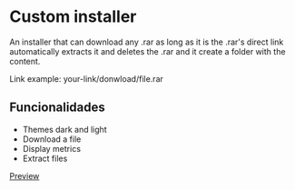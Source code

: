 
# Custom installer

An installer that can download any .rar as long as it is the .rar's direct link automatically extracts it and deletes the .rar and it create a folder with the content.

Link example: your-link/donwload/file.rar

## Funcionalidades

- Themes dark and light
- Download a file
- Display metrics
- Extract files


[Preview](https://media.discordapp.net/attachments/1071958144483332128/1288072896446726154/image.png?ex=66f3dadd&is=66f2895d&hm=cfa15a0675af1a6e7f51f09fb8912c636ce7b1a1bacc7f61335c9923bb39048f&=&format=webp&quality=lossless&width=1440&height=532) 
